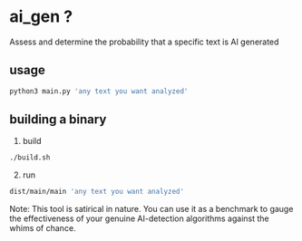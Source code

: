 # ai_gen ?

Assess and determine the probability that a specific text is AI generated

## usage

```bash
python3 main.py 'any text you want analyzed'
```

## building a binary

1. build
```bash
./build.sh
```

2. run
```bash
dist/main/main 'any text you want analyzed'
```

Note: This tool is satirical in nature. You can use it as a benchmark to gauge the effectiveness of your genuine AI-detection algorithms against the whims of chance.

